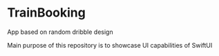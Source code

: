 # TrainBooking
App based on random dribble design

Main purpose of this repository is to showcase UI capabilities of SwiftUI 
